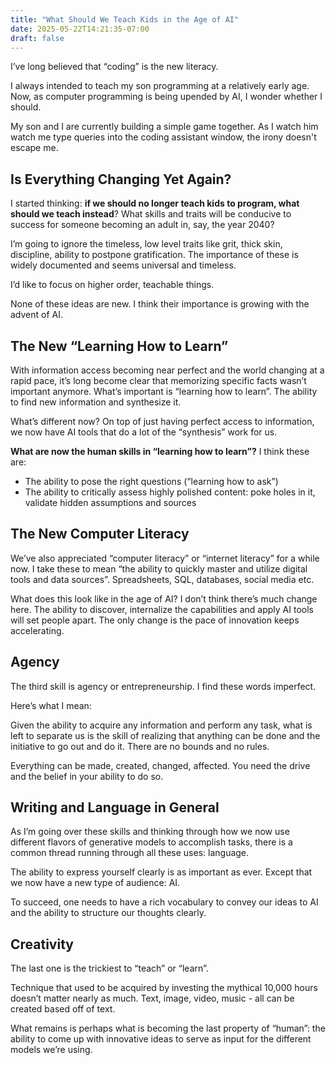 ```yaml
---
title: "What Should We Teach Kids in the Age of AI"
date: 2025-05-22T14:21:35-07:00
draft: false
---
```


I’ve long believed that “coding” is the new literacy. 

I always intended to teach my son programming at a relatively early age.
Now, as computer programming is being upended by AI, I wonder whether I should.

My son and I are currently building a simple game together. As I watch him watch me type queries into the coding assistant window, the irony doesn't escape me.

## Is Everything Changing Yet Again?

I started thinking: **if we should no longer teach kids to program, what should we teach instead**? What skills and traits will be conducive to success for someone becoming an adult in, say, the year 2040?

I’m going to ignore the timeless, low level traits like grit, thick skin, discipline, ability to postpone gratification. The importance of these is widely documented and seems universal and timeless.

I’d like to focus on higher order, teachable things.

None of these ideas are new. I think their importance is growing with the advent of AI.



## The New “Learning How to Learn”
With information access becoming near perfect and the world changing at a rapid pace, it’s long become clear that memorizing specific facts wasn’t important anymore.
What’s important is “learning how to learn”.
The ability to find new information and synthesize it.

What’s different now? On top of just having perfect access to information, we now have AI tools that do a lot of the “synthesis” work for us.

**What are now the human skills in “learning how to learn”?** I think these are:
- The ability to pose the right questions (“learning how to ask”)
- The ability to critically assess highly polished content: poke holes in it, validate hidden assumptions and sources

## The New Computer Literacy
We’ve also appreciated “computer literacy” or “internet literacy” for a while now. I take these to mean “the ability to quickly master and utilize digital tools and data sources”. Spreadsheets, SQL, databases, social media etc.

What does this look like in the age of AI?
I don’t think there’s much change here. The ability to discover, internalize the capabilities and apply AI tools will set people apart.
The only change is the pace of innovation keeps accelerating.

## Agency
The third skill is agency or entrepreneurship.
I find these words imperfect.

Here’s what I mean:

Given the ability to acquire any information and perform any task, what is left to separate us is the skill of realizing that anything can be done and the initiative to go out and do it.
There are no bounds and no rules.

Everything can be made, created, changed, affected. You need the drive and the belief in your ability to do so.

## Writing and Language in General
As I’m going over these skills and thinking through how we now use different flavors of generative models to accomplish tasks, there is a common thread running through all these uses: language.


The ability to express yourself clearly is as important as ever. Except that we now have a new type of audience: AI.


To succeed, one needs to have a rich vocabulary to convey our ideas to AI and the ability to structure our thoughts clearly.

## Creativity
The last one is the trickiest to “teach” or “learn”.

Technique that used to be acquired by investing the mythical 10,000 hours doesn’t matter nearly as much.
Text, image, video, music - all can be created based off of text.

What remains is perhaps what is becoming the last property of “human”: the ability to come up with innovative ideas to serve as input for the different models we’re using.

